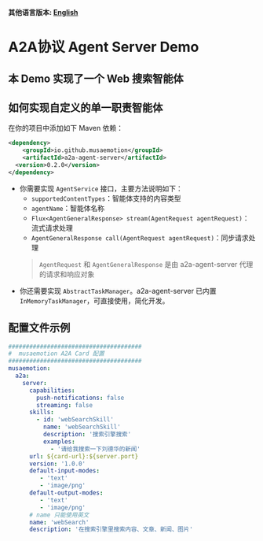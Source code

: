 **其他语言版本: [English](README.md)**

# A2A协议 Agent Server Demo

## 本 Demo 实现了一个 Web 搜索智能体

## 如何实现自定义的单一职责智能体

在你的项目中添加如下 Maven 依赖：

```xml
<dependency>
    <groupId>io.github.musaemotion</groupId>
    <artifactId>a2a-agent-server</artifactId>
  <version>0.2.0</version>
</dependency>
```

- 你需要实现 `AgentService` 接口，主要方法说明如下：
    - `supportedContentTypes`：智能体支持的内容类型
    - `agentName`：智能体名称
    - `Flux<AgentGeneralResponse> stream(AgentRequest agentRequest)`：流式请求处理
    - `AgentGeneralResponse call(AgentRequest agentRequest)`：同步请求处理
    > `AgentRequest` 和 `AgentGeneralResponse` 是由 a2a-agent-server 代理的请求和响应对象
- 你还需要实现 `AbstractTaskManager`。a2a-agent-server 已内置 `InMemoryTaskManager`，可直接使用，简化开发。

## 配置文件示例

```yaml
######################################
#  musaemotion A2A Card 配置
######################################
musaemotion:
  a2a:
    server:
      capabilities:
        push-notifications: false
        streaming: false
      skills:
        - id: 'webSearchSkill'
          name: 'webSearchSkill'
          description: '搜索引擎搜索'
          examples:
            - '请给我搜索一下刘德华的新闻'
      url: ${card-url}:${server.port}
      version: '1.0.0'
      default-input-modes:
         - 'text'
         - 'image/png'
      default-output-modes:
         - 'text'
         - 'image/png'
      # name 只能使用英文
      name: 'webSearch'
      description: '在搜索引擎里搜索内容、文章、新闻、图片'
```